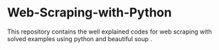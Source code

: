 # Web-Scraping-with-Python
This repository contains the well explained codes for web scraping with solved examples using python and beautiful soup .
